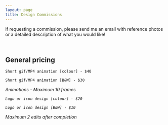 ```yaml
---
layout: page
title: Design Commissions
---
```


If requesting a commission, please send me an email with reference photos or a detailed description of what you would like!

<br/>

## General pricing

```
Short gif/MP4 animation [colour] - $40

Short gif/MP4 animation [B&W] - $30
```
<i>Animations - Maximum 10 frames

```
Logo or icon design [colour] - $20

Logo or icon design [B&W] - $10
```
<i>Maximum 2 edits after completion